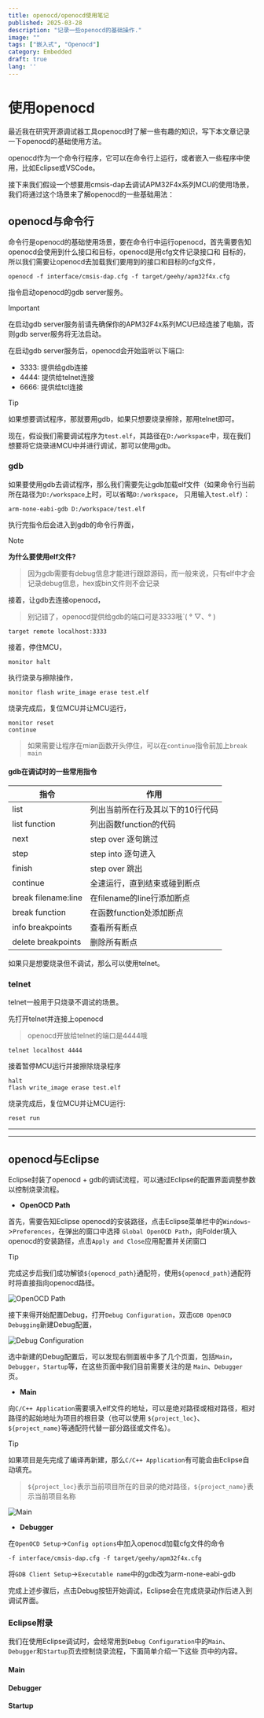 ```yaml
---
title: openocd/openocd使用笔记
published: 2025-03-28
description: "记录一些openocd的基础操作."
image: ""
tags: ["嵌入式", "Openocd"]
category: Embedded
draft: true
lang: ''
---
```


# 使用openocd

最近我在研究开源调试器工具openocd时了解一些有趣的知识，写下本文章记录一下openocd的基础使用方法。

openocd作为一个命令行程序，它可以在命令行上运行，或者嵌入一些程序中使用，比如Eclipse或VSCode。

接下来我们假设一个想要用cmsis-dap去调试APM32F4x系列MCU的使用场景，我们将通过这个场景来了解openocd的一些基础用法：

## openocd与命令行

命令行是openocd的基础使用场景，要在命令行中运行openocd，首先需要告知openocd会使用到什么接口和目标，openocd是用cfg文件记录接口和
目标的，所以我们需要让openocd去加载我们要用到的接口和目标的cfg文件，

    openocd -f interface/cmsis-dap.cfg -f target/geehy/apm32f4x.cfg

指令启动openocd的gdb server服务。

> [!IMPORTANT]
> 在启动gdb server服务前请先确保你的APM32F4x系列MCU已经连接了电脑，否则gdb server服务将无法启动。

在启动gdb server服务后，openocd会开始监听以下端口:

- 3333: 提供给gdb连接
- 4444: 提供给telnet连接
- 6666: 提供给tcl连接

> [!TIP]
> 如果想要调试程序，那就要用gdb，如果只想要烧录擦除，那用telnet即可。

现在，假设我们需要调试程序为`test.elf`，其路径在`D:/workspace`中，现在我们想要将它烧录进MCU中并进行调试，那可以使用gdb。

### gdb

如果要使用gdb去调试程序，那么我们需要先让gdb加载elf文件（如果命令行当前所在路径为`D:/workspace`上时，可以省略`D:/workspace`，
只用输入`test.elf`）：

    arm-none-eabi-gdb D:/workspace/test.elf

执行完指令后会进入到gdb的命令行界面，

> [!NOTE]
> **为什么要使用elf文件?**
> > 因为gdb需要有debug信息才能进行跟踪源码，而一般来说，只有elf中才会记录debug信息，hex或bin文件则不会记录

接着，让gdb去连接openocd，

> 别记错了，openocd提供给gdb的端口可是3333哦ˋ( ° ▽、° )

    target remote localhost:3333

接着，停住MCU，

    monitor halt

执行烧录与擦除操作，

    monitor flash write_image erase test.elf

烧录完成后，复位MCU并让MCU运行，

    monitor reset
    continue

> 如果需要让程序在mian函数开头停住，可以在`continue`指令前加上`break main`

#### gdb在调试时的一些常用指令

| 指令                | 作用                             |
| ------------------- | -------------------------------- |
| list                | 列出当前所在行及其以下的10行代码   |
| list function       | 列出函数function的代码           |
| next                | step over 逐句跳过               |
| step                | step into 逐句进入               |
| finish              | step over 跳出                   |
| continue            | 全速运行，直到结束或碰到断点      |
| break filename:line | 在filename的line行添加断点       |
| break function      | 在函数function处添加断点         |
| info breakpoints    | 查看所有断点                     |
| delete breakpoints  | 删除所有断点                     |

如果只是想要烧录但不调试，那么可以使用telnet。

### telnet

telnet一般用于只烧录不调试的场景。

先打开telnet并连接上openocd

> openocd开放给telnet的端口是4444哦

    telnet localhost 4444

接着暂停MCU运行并接擦除烧录程序

    halt
    flash write_image erase test.elf

烧录完成后，复位MCU并让MCU运行:

    reset run

---
---

## openocd与Eclipse

Eclipse封装了openocd + gdb的调试流程，可以通过Eclipse的配置界面调整参数以控制烧录流程。

- **OpenOCD Path**

首先，需要告知Eclipse openocd的安装路径，点击Eclipse菜单栏中的`Windows`->`Preferences`，在弹出的窗口中选择
`Global OpenOCD Path`，向Folder填入openocd的安装路径，点击`Apply and Close`应用配置并关闭窗口

> [!TIP]
> 完成这步后我们成功解锁`${openocd_path}`通配符，使用`${openocd_path}`通配符时将直接指向openocd路径。

![OpenOCD Path](/src/content/posts/openocd/Openocd%20Path.png)

接下来得开始配置Debug，打开`Debug Configuration`，双击`GDB OpenOCD Debugging`新建Debug配置，

![Debug Configuration](/src/content/posts/openocd/Debug%20Configuration.png)

选中新建的Debug配置后，可以发现右侧面板中多了几个页面，包括`Main`，`Debugger`，`Startup`等，在这些页面中我们目前需要关注的是
`Main`、`Debugger`页。

- **Main**

向`C/C++ Application`需要填入elf文件的地址，可以是绝对路径或相对路径，相对路径的起始地址为项目的根目录（也可以使用
`${project_loc}`、`${project_name}`等通配符代替一部分路径或文件名）。

> [!TIP]
> 如果项目是先完成了编译再新建，那么`C/C++ Application`有可能会由Eclipse自动填充。
> > `${project_loc}`表示当前项目所在的目录的绝对路径，`${project_name}`表示当前项目名称

![Main]()

- **Debugger**

在`OpenOCD Setup`->`Config options`中加入openocd加载cfg文件的命令

    -f interface/cmsis-dap.cfg -f target/geehy/apm32f4x.cfg

将`GDB Client Setup`->`Executable name`中的gdb改为arm-none-eabi-gdb

完成上述步骤后，点击Debug按钮开始调试，Eclipse会在完成烧录动作后进入到调试界面。

### Eclipse附录

我们在使用Eclipse调试时，会经常用到`Debug Configuration`中的`Main`、`Debugger`和`Startup`页去控制烧录流程，下面简单介绍一下这些
页中的内容。

#### Main

#### Debugger

#### Startup
